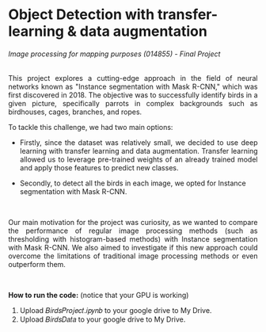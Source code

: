 # Object Detection with transfer-learning & data augmentation 
###### Image processing for mapping purposes (014855) - Final Project

<p align="justify">
This project explores a cutting-edge approach in the field of neural networks known as "Instance segmentation with Mask R-CNN," which was first discovered in 2018. The objective was to successfully identify birds in a given picture, specifically parrots in complex backgrounds such as birdhouses, cages, branches, and ropes.
</p>

To tackle this challenge, we had two main options:
- <p align="justify"> Firstly, since the dataset was relatively small, we decided to use deep learning with transfer learning and data augmentation. Transfer learning allowed us to leverage pre-trained weights of an already trained model and apply those features to predict new classes.</p>
- Secondly, to detect all the birds in each image, we opted for Instance segmentation with Mask R-CNN.

<br />
<p align="justify">
Our main motivation for the project was curiosity, as we wanted to compare the performance of regular image processing methods (such as thresholding with histogram-based methods) with Instance segmentation with Mask R-CNN. We also aimed to investigate if this new approach could overcome the limitations of traditional image processing methods or even outperform them.</p>

<br />

**How to run the code:**  (notice that your GPU is working)
1. Upload 𝐵𝑖𝑟𝑑𝑠𝑃𝑟𝑜𝑗𝑒𝑐𝑡.𝑖𝑝𝑦𝑛𝑏 to your google drive to My Drive.
2. Upload 𝐵𝑖𝑟𝑑𝑠𝐷𝑎𝑡𝑎 to your google drive to My Drive.
